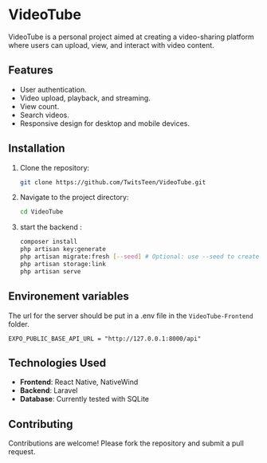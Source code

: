 # VideoTube

VideoTube is a personal project aimed at creating a video-sharing platform where users can upload, view, and interact with video content.

## Features

- User authentication.
- Video upload, playback, and streaming.
- View count.
- Search videos.
- Responsive design for desktop and mobile devices.

## Installation

1. Clone the repository:
   ```bash
   git clone https://github.com/TwitsTeen/VideoTube.git
   ```
2. Navigate to the project directory:

   ```bash
   cd VideoTube
   ```

3. start the backend :

   ```bash
   composer install
   php artisan key:generate
   php artisan migrate:fresh [--seed] # Optional: use --seed to create demo videos and users
   php artisan storage:link
   php artisan serve
   ```

## Environement variables

The url for the server should be put in a .env file in the `VideoTube-Frontend` folder.

```
EXPO_PUBLIC_BASE_API_URL = "http://127.0.0.1:8000/api"
```

## Technologies Used

- **Frontend**: React Native, NativeWind
- **Backend**: Laravel
- **Database**: Currently tested with SQLite

## Contributing

Contributions are welcome! Please fork the repository and submit a pull request.
